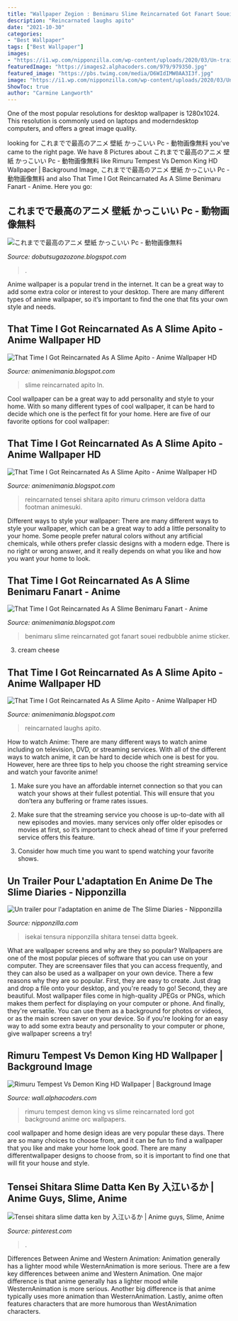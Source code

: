 ```yaml
---
title: "Wallpaper Zegion : Benimaru Slime Reincarnated Got Fanart Souei Redbubble Anime Sticker"
description: "Reincarnated laughs apito"
date: "2021-10-30"
categories:
- "Best Wallpaper"
tags: ["Best Wallpaper"]
images:
- "https://i1.wp.com/nipponzilla.com/wp-content/uploads/2020/03/Un-trailer-pour-ladaptation-en-anime-de-The-Slime-Diaries-1.png?resize=750%2C400&amp;ssl=1"
featuredImage: "https://images2.alphacoders.com/979/979350.jpg"
featured_image: "https://pbs.twimg.com/media/D6WIdIMW0AA3I3f.jpg"
image: "https://i1.wp.com/nipponzilla.com/wp-content/uploads/2020/03/Un-trailer-pour-ladaptation-en-anime-de-The-Slime-Diaries-1.png?resize=750%2C400&amp;ssl=1"
ShowToc: true
author: "Carmine Langworth"
---
```



One of the most popular resolutions for desktop wallpaper is 1280x1024. This resolution is commonly used on laptops and moderndesktop computers, and offers a great image quality.

	

		
looking for これまでで最高のアニメ 壁紙 かっこいい Pc - 動物画像無料 you've came to the right page. We have 8 Pictures about これまでで最高のアニメ 壁紙 かっこいい Pc - 動物画像無料 like Rimuru Tempest Vs Demon King HD Wallpaper | Background Image, これまでで最高のアニメ 壁紙 かっこいい Pc - 動物画像無料 and also That Time I Got Reincarnated As A Slime Benimaru Fanart - Anime. Here you go:
		
    
## これまでで最高のアニメ 壁紙 かっこいい Pc - 動物画像無料

<img loading=lazy src="https://lh3.googleusercontent.com/proxy/lhX5cVUTV7VCCfUoxRzhxvBIbbgZ0g1B-3yU58Kn6EDJpfOjFOHQ93mSoCh9yVbkaNdWvOPiKzLlU0ailJHGpful5UTHLL1d0AreKEn6KLX5RTCMqscYwY1isCT-=s0-d" onerror="this.onerror=null;this.src='https://tse1.mm.bing.net/th?id=OIP.o9uwdYk1dlEIRW6d6OvPPAHaEK&amp;pid=15.1';" alt="これまでで最高のアニメ 壁紙 かっこいい Pc - 動物画像無料">

_Source: dobutsugazozone.blogspot.com_

>. 

	

Anime wallpaper is a popular trend in the internet. It can be a great way to add some extra color or interest to your desktop. There are many different types of anime wallpaper, so it’s important to find the one that fits your own style and needs.

    
## That Time I Got Reincarnated As A Slime Apito - Anime Wallpaper HD

<img loading=lazy src="https://tensurafan.github.io/ln/v6/images/image23.png" onerror="this.onerror=null;this.src='https://tse2.mm.bing.net/th?id=OIP.t28Oe9N5Wchb_fSC-w0PkAHaHa&amp;pid=15.1';" alt="That Time I Got Reincarnated As A Slime Apito - Anime Wallpaper HD">

_Source: animenimania.blogspot.com_

>slime reincarnated apito ln. 

	

Cool wallpaper can be a great way to add personality and style to your home. With so many different types of cool wallpaper, it can be hard to decide which one is the perfect fit for your home. Here are five of our favorite options for cool wallpaper: 

    
## That Time I Got Reincarnated As A Slime Apito - Anime Wallpaper HD

<img loading=lazy src="https://pbs.twimg.com/media/D6WIdIMW0AA3I3f.jpg" onerror="this.onerror=null;this.src='https://tse3.mm.bing.net/th?id=OIP.75fci_sp5xJSMB0DwqVjRAHaKh&amp;pid=15.1';" alt="That Time I Got Reincarnated As A Slime Apito - Anime Wallpaper HD">

_Source: animenimania.blogspot.com_

>reincarnated tensei shitara apito rimuru crimson veldora datta footman animesuki. 

	

Different ways to style your wallpaper:
There are many different ways to style your wallpaper, which can be a great way to add a little personality to your home. Some people prefer natural colors without any artificial chemicals, while others prefer classic designs with a modern edge. There is no right or wrong answer, and it really depends on what you like and how you want your home to look.

    
## That Time I Got Reincarnated As A Slime Benimaru Fanart - Anime

<img loading=lazy src="https://ih1.redbubble.net/image.780942730.5874/poster,840x830,f8f8f8-pad,1000x1000,f8f8f8.u1.jpg" onerror="this.onerror=null;this.src='https://tse4.mm.bing.net/th?id=OIP.uHet1O3R087l0LH5AwfstgHaHa&amp;pid=15.1';" alt="That Time I Got Reincarnated As A Slime Benimaru Fanart - Anime">

_Source: animenimania.blogspot.com_

>benimaru slime reincarnated got fanart souei redbubble anime sticker. 

	

3. cream cheese 

    
## That Time I Got Reincarnated As A Slime Apito - Anime Wallpaper HD

<img loading=lazy src="https://memestatic1.fjcdn.com/comments/Laughs+in+zegion+other+than+that+theres+the+_02aa7d696cb354e1ffee12ee8b102a2d.jpg" onerror="this.onerror=null;this.src='https://tse4.mm.bing.net/th?id=OIP.Ar27tqw2tOFXGja4_JAvSgHaCZ&amp;pid=15.1';" alt="That Time I Got Reincarnated As A Slime Apito - Anime Wallpaper HD">

_Source: animenimania.blogspot.com_

>reincarnated laughs apito. 

	

How to watch Anime: There are many different ways to watch anime including on television, DVD, or streaming services.
With all of the different ways to watch anime, it can be hard to decide which one is best for you. However, here are three tips to help you choose the right streaming service and watch your favorite anime!
1. Make sure you have an affordable internet connection so that you can watch your shows at their fullest potential. This will ensure that you don’tera any buffering or frame rates issues.

2. Make sure that the streaming service you choose is up-to-date with all new episodes and movies. many services only offer older episodes or movies at first, so it’s important to check ahead of time if your preferred service offers this feature.

3. Consider how much time you want to spend watching your favorite shows.

    
## Un Trailer Pour L&#039;adaptation En Anime De The Slime Diaries - Nipponzilla

<img loading=lazy src="https://i1.wp.com/nipponzilla.com/wp-content/uploads/2020/03/Un-trailer-pour-ladaptation-en-anime-de-The-Slime-Diaries-1.png?resize=750%2C400&amp;ssl=1" onerror="this.onerror=null;this.src='https://tse1.mm.bing.net/th?id=OIP.Dva2mL7ZGeFXEe_kZZcafgHaD8&amp;pid=15.1';" alt="Un trailer pour l&#039;adaptation en anime de The Slime Diaries - Nipponzilla">

_Source: nipponzilla.com_

>isekai tensura nipponzilla shitara tensei datta bgeek. 

	

What are wallpaper screens and why are they so popular?
Wallpapers are one of the most popular pieces of software that you can use on your computer. They are screensaver files that you can access frequently, and they can also be used as a wallpaper on your own device. There a few reasons why they are so popular. First, they are easy to create. Just drag and drop a file onto your desktop, and you're ready to go! Second, they are beautiful. Most wallpaper files come in high-quality JPEGs or PNGs, which makes them perfect for displaying on your computer or phone. And finally, they're versatile. You can use them as a background for photos or videos, or as the main screen saver on your device. So if you're looking for an easy way to add some extra beauty and personality to your computer or phone, give wallpaper screens a try!

    
## Rimuru Tempest Vs Demon King HD Wallpaper | Background Image

<img loading=lazy src="https://images2.alphacoders.com/979/979350.jpg" onerror="this.onerror=null;this.src='https://tse3.mm.bing.net/th?id=OIP.Lx9nCX1aqq3a1DoV1hMvgAHaEK&amp;pid=15.1';" alt="Rimuru Tempest Vs Demon King HD Wallpaper | Background Image">

_Source: wall.alphacoders.com_

>rimuru tempest demon king vs slime reincarnated lord got background anime orc wallpapers. 

	

cool wallpaper and home design ideas are very popular these days. There are so many choices to choose from, and it can be fun to find a wallpaper that you like and make your home look good. There are many differentwallpaper designs to choose from, so it is important to find one that will fit your house and style.

    
## Tensei Shitara Slime Datta Ken By 入江いるか | Anime Guys, Slime, Anime

<img loading=lazy src="https://i.pinimg.com/originals/27/88/0a/27880aa8c5ee8fb5433b6fed45fada44.jpg" onerror="this.onerror=null;this.src='https://tse3.mm.bing.net/th?id=OIP.1bbXJKLgpueg4hpZISSq7wHaKL&amp;pid=15.1';" alt="Tensei shitara slime datta ken by 入江いるか | Anime guys, Slime, Anime">

_Source: pinterest.com_

>. 

	

Differences Between Anime and Western Animation: Animation generally has a lighter mood while WesternAnimation is more serious.
There are a few key differences between anime and Western Animation. One major difference is that anime generally has a lighter mood while WesternAnimation is more serious. Another big difference is that anime typically uses more animation than WesternAnimation. Lastly, anime often features characters that are more humorous than WestAnimation characters.

